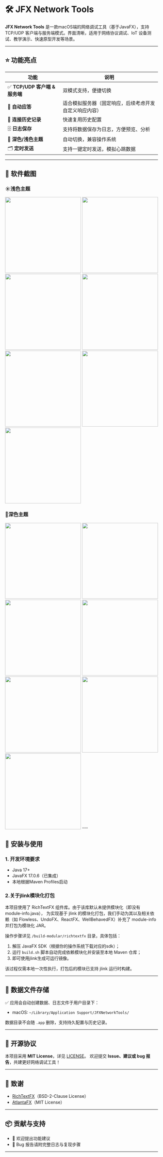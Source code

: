# 🛠️ JFX Network Tools

&#x20;&#x20;

**JFX Network Tools** 是一款macOS端的网络调试工具（基于JavaFX），支持 TCP/UDP 客户端与服务端模式。界面清晰，适用于网络协议调试、IoT 设备测试、教学演示、快速原型开发等场景。

---

## ⭐ 功能亮点

| 功能                      | 说明                          |
|-------------------------|-----------------------------|
| ✅ **TCP/UDP 客户端 & 服务端** | 双模式支持，便捷切换                  |
| 🔄 **自动应答**             | 适合模拟服务器（固定响应，后续考虑开发自定义响应内容） |
| 📜 **连接历史记录**           | 快速复用历史配置                    |
| 🗄 **日志保存**             | 支持将数据保存为日志，方便预览、分析          |
| 🌙 **深色/浅色主题**          | 自动切换，兼容操作系统                 |
| 🗂 **定时发送**             | 支持一键定时发送，模拟心跳数据             |

---

## 📸 软件截图
### ☀️浅色主题
<img src="docs/img/v1.1/light01.png" width="250" alt="">
<img src="docs/img/v1.1/light02.png" width="250" alt="">
<img src="docs/img/v1.1/light03.png" width="250" alt="">
<img src="docs/img/v1.1/light04.png" width="250" alt="">
<img src="docs/img/v1.1/light05.png" width="250" alt="">
<img src="docs/img/v1.1/light06.png" width="250" alt="">
<img src="docs/img/v1.1/light07.png" width="250" alt="">

### 🌛深色主题
<img src="docs/img/v1.1/night01.png" width="250" alt="">
<img src="docs/img/v1.1/night02.png" width="250" alt="">
<img src="docs/img/v1.1/night03.png" width="250" alt="">
<img src="docs/img/v1.1/night04.png" width="250" alt="">
<img src="docs/img/v1.1/night05.png" width="250" alt="">
<img src="docs/img/v1.1/night06.png" width="250" alt="">
<img src="docs/img/v1.1/night07.png" width="250" alt="">
---

## 🚀 安装与使用

### 1. 开发环境要求

- Java 17+
- JavaFX 17.0.6（已集成）
- 本地根据Maven Profiles启动

### 2.关于jlink模块化打包
本项目使用了 RichTextFX 组件库。由于该库默认未提供模块化（即没有 module-info.java），
为实现基于 jlink 的模块化打包，我们手动为其以及相关依赖（如 Flowless、UndoFX、ReactFX、WellBehavedFX）补充了 module-info 并打包为模块化 JAR。

操作步骤详见 `/build-modular/richtextfx` 目录，具体包括：

1. 解压 JavaFX SDK（根据你的操作系统下载对应的sdk）；
2. 运行 `build.sh` 脚本自动完成依赖模块化并安装至本地 Maven 仓库；
3. 即可使用jlink生成可运行镜像。

该过程仅需本地一次性执行，打包后的模块已支持 jlink 运行时构建。

---

## 📁 数据文件存储

✅ 应用会自动创建数据、日志文件于用户目录下：

- macOS: `~/Library/Application Support/JFXNetworkTools/`

数据目录不会随 `.app` 删除，支持持久配置与历史记录。

---

## 🤝 开源协议

本项目采用 **MIT License**，详见 [LICENSE](./LICENSE)。 欢迎提交 **Issue、建议或 bug 报告**，共建更好网络调试工具！

---
## 🙏 致谢
- [RichTextFX](https://github.com/FXMisc/RichTextFX)（BSD-2-Clause License）
- [AtlantaFX](https://github.com/mkpaz/atlantafx)（MIT License）
---
## 📦 贡献与支持

- 🌱 欢迎提出功能建议
- 🐛 Bug 报告请附完整日志与复现步骤

---